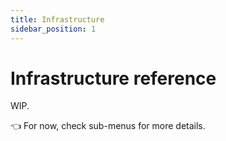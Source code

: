 ```yaml
---
title: Infrastructure
sidebar_position: 1
---
```


# Infrastructure reference

WIP.

👈 For now, check sub-menus for more details.

